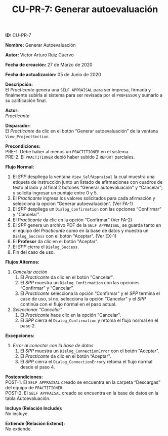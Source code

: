 ﻿--- 
layout: page 
title: "CU-PR-7: Generar autoevaluación" 
permalink: /design-specification/uc-descriptions/practitioner/cu-pr-7/ 
hide_hero: true 
---

**ID:** CU-PR-7  

**Nombre:** Generar Autoevaluación  

**Autor:** Victor Arturo Ruiz Cuervo  

**Fecha de creación:** 27 de Marzo de 2020  

**Fecha de actualización:** 05 de Junio de 2020  

**Descripción:**  
El *Practicante* genera una `SELF APPRAISAL` para ser impresa, firmada y finalmente subirla al sistema para ser revisada por el `PROFESSOR` y sumarlo a su calificación final.   

**Actor:**  
*Practicante*  

**Disparador:**  
El *Practicante* da clic en el botón “Generar autoevaluación” de la ventana `View_ProjectSection`.    

**Precondiciones:**  
PRE-1. Debe haber al menos un `PRACTITIONER` en el sistema.  
PRE-2. El `PRACTITIONER` debió haber subido 2 `REPORT` parciales.   

**Flujo Normal:**  
1.	El *SPP* despliega la ventana `View_SelfAppraisal` la cual muestra una etiqueta de instrucción junto un listado de afirmaciones con cuadros de texto al lado y al final 2 botones “Generar autoevaluación” y “Cancelar”; y solicita ingresar un puntaje entre 0 y 5.
2.	El *Practicante* ingresa los valores solicitados para cada afirmación y selecciona la opción “Generar autoevaluación”. (Ver FA-1) 
3.	El *SPP* despliega un `Dialog_Confirmation` con las opciones “Confirmar” y “Cancelar”. 
4.	El *Practicante* da clic en la opción “Confirmar” (Ver FA-2) 
5.	El *SPP* genera un archivo PDF de la `SELF APPRAISAL`, se guarda tanto en el equipo del *Practicante* como en la base de datos y muestra un `Dialog_Success` con el botón "Aceptar". (Ver EX-1)
6.	El **Profesor** da clic en el botón "Aceptar".
7.	El *SPP* cierra el `Dialog_Success`.
8.	Fin del caso de uso.

**Flujos Alternos:**  
  1. *Cancelar acción*
	  1. El *Practicante* da clic en el botón "Cancelar".
	  2. El *SPP* muestra un `Dialog_Confirmation` con las opciones “Confirmar” y “Cancelar”. 
	  3. El *Practicante* selecciona la opción “Confirmar” y el *SPP* termina el caso de uso, si no, selecciona la opción “Cancelar” y el *SPP* continúa con el flujo normal en el paso actual.
  2. *Seleccionar "Cancelar"*
	  1. El *Practicante* hace clic en la opción "Cancelar".
	  2. El *SPP* cierra el `Dialog_Confirmation` y retoma el flujo normal en el paso 2.

**Excepciones:**  
   1. *Error al conectar con la base de datos*
	   1. El *SPP* muestra un `Dialog_ConnectionError` con el botón "Aceptar". 
	   2. El *Practicante* da clic en el botón “Aceptar".
	   3. El *SPP* cierra el `Dialog_ConnectionError`y retoma el flujo normal desde el paso 4.

**Postcondiciones:**  
POST-1. El `SELF APPRAISAL` creado se encuentra en la carpeta “Descargas” del equipo de `PRACTITIONER`.  
POST-2. El `SELF APPRAISAL` creado se encuentra en la base de datos en la tabla Autoevaluación.  

**Incluye (Relación Include):**  
No incluye.  

**Extiende (Relación Extend):**  
No extiende.  
